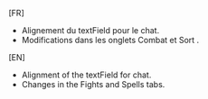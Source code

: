 [FR]

- Alignement du textField pour le chat.
- Modifications dans les onglets Combat et Sort .

[EN]

- Alignment of the textField for chat.
- Changes in the Fights and Spells tabs.
